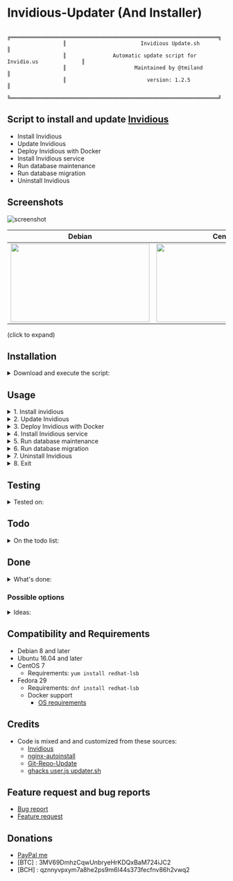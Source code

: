 # Invidious-Updater (And Installer)

```
                  ╔═══════════════════════════════════════════════════════════════════╗
                  ║                        Invidious Update.sh                        ║
                  ║               Automatic update script for Invidio.us              ║
                  ║                      Maintained by @tmiland                       ║
                  ║                          version: 1.2.5                           ║
                  ╚═══════════════════════════════════════════════════════════════════╝
```

## Script to install and update [Invidious](https://github.com/omarroth/invidious)

* Install Invidious
* Update Invidious
* Deploy Invidious with Docker
* Install Invidious service
* Run database maintenance
* Run database migration
* Uninstall Invidious


## Screenshots
![screenshot](https://raw.githubusercontent.com/tmiland/Invidious-Updater/master/img/Screenshot%20at%2018-10-05.png)

| Debian | CentOS |
| ------ | ------ |
| [<img src="https://raw.githubusercontent.com/tmiland/Invidious-Updater/master/img/Screenshot%20from%202019-02-20%2017-14-20.png" height="180" width="320">](https://raw.githubusercontent.com/tmiland/Invidious-Updater/master/img/Screenshot%20from%202019-02-20%2017-14-20.png) | [<img src="https://raw.githubusercontent.com/tmiland/Invidious-Updater/master/img/Screenshot%20from%202019-02-20%2017-09-25.png" height="180" width="320">](https://raw.githubusercontent.com/tmiland/Invidious-Updater/master/img/Screenshot%20from%202019-02-20%2017-09-25.png) |

(click to expand)

## Installation

<details><summary>Download and execute the script:</summary><p>

```bash
$ wget https://github.com/tmiland/Invidious-Updater/raw/master/invidious_update.sh
$ chmod +x invidious_update.sh
$ su -
## OR ##
$ sudo -i
$ ./invidious_update.sh
```
#### Or : 
 ```bash
$ cd /home/invidious
$ git clone https://github.com/tmiland/Invidious-Updater.git
$ cd Invidious-Updater
$ chmod +x invidious_update.sh
$ su -
## OR ##
$ sudo -i
$ ./invidious_update.sh
```
#### Optionally
 ```bash
$ ln -s /home/invidious/Invidious-Updater/invidious_update.sh /usr/bin/invidious-updater
$ invidious-updater
```

</p></details>

## Usage
<details><summary>1. Install invidious</summary><p>
   
   * Select an option [1-8]: 1

   * Let's go through some configuration options.
   
   * Do you want to install Invidious release or master?
     * 1) release
     * 2) master

   Select an option [1-2]: 2
   * Do you want to enter advanced options? [y/n]: y
   * (Selecting "no" will load default values)
     * Enter the desired domain name:invidio.us
     * Enter the desired ip adress:10.0.2.15
     * Enter the desired port number:3003
     * Select database name:invidious
     * Select database password:invidious123
     * Are you going to use https only? [y/n]: n
   * You entered: 

      * branch     : master
      * domain     : invidio.us
      * ip adress  : 10.0.2.15
      * port       : 3003
      * dbname     : invidious
      * dbpass     : invidious123
      * https only : false

   * Choose your Imagemagick version :
     * 1) System's Imagemagick
       * (Currently installed version)
     * 2) Imagemagick 6 from source
     * 3) Imagemagick 7 from source


   * Invidious is ready to be installed, press any key to continue...
</p></details>

<details><summary>2. Update Invidious</summary><p>

   * Let's go through some configuration options.

   * Do you want to checkout Invidious release or master?
     * 1) release
     * 2) master
   * Select an option [1-2]: 1
   * You entered: 
     * branch: release
   * Invidious is ready to be updated, press any key to continue...

</p></details>

<details><summary>3. Deploy Invidious with Docker</summary><p>

   * 1) Build and start cluster
   * 2) Start, Stop or Restart cluster
   * 3) Rebuild cluster
   * 4) Delete data and rebuild
   * 5) Install Docker CE

</p></details>

<details><summary>4. Install Invidious service</summary><p>

   * Setup Systemd Service

</p></details>

<details><summary>5. Run database maintenance</summary><p>

   * Database maintenance option [Database Information and Maintenance](https://github.com/omarroth/invidious/wiki/Database-Information-and-Maintenance)

</p></details>

<details><summary>6. Run database migration</summary><p>

   * Database migration option [migrate-scripts](https://github.com/omarroth/invidious/tree/master/config/migrate-scripts)

</p></details>

<details><summary>7. Uninstall Invidious</summary><p>

  * Uninstallation of Invidious, and everything installed during setup.
    * Remove PostgreSQL database for Invidious ? [y/n]
      * Enter Invidious PostgreSQL database name: invidious
      * Backup will be placed in /home/backup
    * Remove Packages ? [y/n]
    * Purge Package configuration files ? [y/n]
    * Remove files ? [y/n]: <-- ***This is required for reinstalling.***
    * Remove user ? [y/n]: <-- ***This is not required for reinstalling.***
    * Is that correct? [y/n]:
  * Invidious is ready to be uninstalled, press any key to continue...

</p></details>

<details><summary>8. Exit</summary><p>

   * Exits the script
   
   </p></details>

## Testing

<details><summary>Tested on:</summary><p>

- [X] Tested extensively on Debian 9
  - [X] Docker option tested and working
- [X] Tested on Ubuntu 16.04
  - [X] Docker option tested, not working
- [ ] Tested on Ubuntu 18.04
- [X] Tested on CentOS 7
  - [X] Docker option tested and working
- [X] Tested on Fedora 29
  - [X] Docker option tested and working
  
#### Latest install log - version: 1.1.6

[install log Debian 9](https://github.com/tmiland/Invidious-Updater/blob/master/log/install_log_debian.log)

</p></details>

## Todo

<details><summary>On the todo list:</summary><p>

- [ ] Add Imagemagick (source) to Uninstall options

</p></details>

## Done

<details><summary>What's done:</summary><p>

- [X] Add Uninstallation option 
  - Added in version 1.1.4
- [X] Rework the install prompts
    - Done in version 1.1.5
- [X] Add database migration option [migrate-scripts](https://github.com/omarroth/invidious/tree/master/config/migrate-scripts)
- [X] Add database maintenance option [Database Information and Maintenance](https://github.com/omarroth/invidious/wiki/Database-Information-and-Maintenance)
- [X] Add option to compile imagemagick from source [Issues with Captcha on Debian and Ubuntu](https://github.com/omarroth/invidious/wiki/Issues-with-Captcha-on-Debian-and-Ubuntu)
   - Added in version 1.1.6
   - Added support for Imagemagick 6 and 7, or keep current version.
   - The captcha clock is working with 6 and 7, not with default pkg.
- [X] Add Deb Packages
- Support for auto-update check
  - [X] For Script 
  - Added in 1.1.7
- [X] Rewrite the update procedure 
  - Done in 1.2.2
- [X] Add support to deploy in Docker 
  - Added in Added in [1.2.3](https://github.com/tmiland/Invidious-Updater/releases/tag/v1.2.3)
- [X] Added support for CentOS 7 
  - Added in [1.2.4](https://github.com/tmiland/Invidious-Updater/releases/tag/v1.2.4) (Docker option not supported yet)
- [X] Add option for custom IP and Port 
  - Added in [1.2.5](https://github.com/tmiland/Invidious-Updater/releases/tag/v1.2.5)
- [X] Add Docker support for CentOS 
  - Added in [1.2.5](https://github.com/tmiland/Invidious-Updater/releases/tag/v1.2.5)
- [X] Add support for Fedora 
  - Added in [1.2.6](https://github.com/tmiland/Invidious-Updater/releases/tag/v1.2.6)

  </p></details>

### Possible options

<details><summary>Ideas:</summary><p>

- Support for auto-update check
  - [ ] For Invidious

- [ ] Support for running own forks
- [ ] Support for database backup

</p></details>

## Compatibility and Requirements

* Debian 8 and later
* Ubuntu 16.04 and later
* CentOS 7
  * Requirements: `yum install redhat-lsb` 
* Fedora 29
  * Requirements: `dnf install redhat-lsb`
  * Docker support
    - [OS requirements](https://docs.docker.com/install/linux/docker-ce/fedora/)

## Credits
- Code is mixed and and customized from these sources:
  * [Invidious](https://github.com/omarroth/invidious#linux)
  * [nginx-autoinstall](https://github.com/angristan/nginx-autoinstall)
  * [Git-Repo-Update](https://github.com/KillianKemps/Git-Repo-Update)
  * [ghacks user.js updater.sh](https://github.com/ghacksuserjs/ghacks-user.js/blob/master/updater.sh)

## Feature request and bug reports
- [Bug report](https://github.com/tmiland/Invidious-Updater/issues/new?assignees=tmiland&labels=bug&template=bug_report.md&title=Bug-report:)
- [Feature request](https://github.com/tmiland/Invidious-Updater/issues/new?assignees=tmiland&labels=enhancement&template=feature_request.md&title=Feature-request:)

## Donations 
- [PayPal me](https://paypal.me/milanddata)
- [BTC] : 3MV69DmhzCqwUnbryeHrKDQxBaM724iJC2
- [BCH] : qznnyvpxym7a8he2ps9m6l44s373fecfnv86h2vwq2
